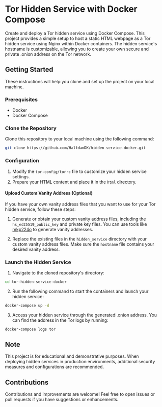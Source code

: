 # Tor Hidden Service with Docker Compose

Create and deploy a Tor hidden service using Docker Compose. This project provides a simple setup to host a static HTML webpage as a Tor hidden service using Nginx within Docker containers. The hidden service's hostname is customizable, allowing you to create your own secure and private .onion address on the Tor network.

## Getting Started

These instructions will help you clone and set up the project on your local machine.

### Prerequisites

- Docker
- Docker Compose

### Clone the Repository

Clone this repository to your local machine using the following command:

```bash
git clone https://github.com/HalfdanDK/hidden-service-docker.git
```

### Configuration

1. Modify the `tor-config/torrc` file to customize your hidden service settings.
2. Prepare your HTML content and place it in the `html` directory.

#### Upload Custom Vanity Address (Optional)

If you have your own vanity address files that you want to use for your Tor hidden service, follow these steps:

1. Generate or obtain your custom vanity address files, including the `hs_ed25519_public_key` and private key files. You can use tools like [mkp224o](https://github.com/cathugger/mkp224o) to generate vanity addresses.

2. Replace the existing files in the `hidden_service` directory with your custom vanity address files. Make sure the `hostname` file contains your desired vanity address.


### Launch the Hidden Service

1. Navigate to the cloned repository's directory:

```bash
cd tor-hidden-service-docker
```

2. Run the following command to start the containers and launch your hidden service:

```bash
docker-compose up -d
```

3. Access your hidden service through the generated .onion address. You can find the address in the Tor logs by running:

```bash
docker-compose logs tor
```

## Note

This project is for educational and demonstrative purposes. When deploying hidden services in production environments, additional security measures and configurations are recommended.

## Contributions

Contributions and improvements are welcome! Feel free to open issues or pull requests if you have suggestions or enhancements.
